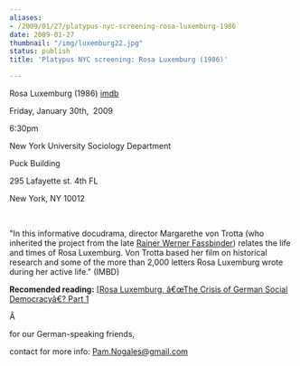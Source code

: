 ```yaml
---
aliases:
- /2009/01/27/platypus-nyc-screening-rosa-luxemburg-1986
date: 2009-01-27
thumbnail: "/img/luxemburg22.jpg"
status: publish
title: 'Platypus NYC screening: Rosa Luxemburg (1986)'

---
```


Rosa Luxemburg (1986) [imdb](http://www.imdb.com/title/tt0091869/)

<!-- ![luxemburg2](/img/luxemburg2.jpg "luxemburg2")A Film by [[Margarethe von Trotta](http://www.platypus1917.org/name/nm0903137/)

A political biography of one of the leading figures in the history of the Left

Running time: 122 minutes (in German with English subtitles)\ -->




Friday, January 30th,  2009

6:30pm

New York University Sociology Department

Puck Building

295 Lafayette st. 4th FL

New York, NY 10012

 

"In this informative docudrama, director Margarethe von Trotta (who inherited the project from the late [Rainer Werner Fassbinder](http://www.imdb.com/name/nm0001202/)) relates the life and times of Rosa Luxemburg. Von Trotta based her film on historical research and some of the more than 2,000 letters Rosa Luxemburg wrote during her active life." (IMBD)

**Recomended reading:** [[Rosa Luxemburg, â€œThe Crisis of German Social Democracyâ€? Part 1](/file/readings/luxemburg_junius.pdf)

Â 

for our German-speaking friends,


contact for more info: <Pam.Nogales@gmail.com>
